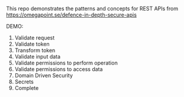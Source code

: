 This repo demonstrates the patterns and concepts for REST APIs from 
https://omegapoint.se/defence-in-depth-secure-apis

DEMO:
1. Validate request
2. Validate token
3. Transform token
4. Validate input data
5. Validate permissions to perform operation
6. Validate permissions to access data
7. Domain Driven Security
8. Secrets
9. Complete
